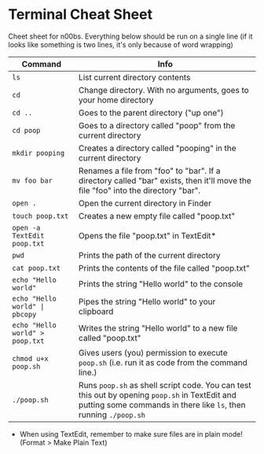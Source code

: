 # Terminal Cheat Sheet

Cheet sheet for n00bs. Everything below should be run on a single line (if it looks like something is two lines, it's only because of word wrapping)

| Command | Info |
|---------|------|
| `ls` | List current directory contents |
| `cd` | Change directory. With no arguments, goes to your home directory |
| `cd ..` | Goes to the parent directory ("up one") |
| `cd poop` | Goes to a directory called "poop" from the current directory |
| `mkdir pooping` | Creates a directory called "pooping" in the current directory |
| `mv foo bar` | Renames a file from "foo" to "bar". If a directory called "bar" exists, then it'll move the file "foo" into the directory "bar". |
| `open .` | Open the current directory in Finder |
| `touch poop.txt` | Creates a new empty file called "poop.txt" |
| `open -a TextEdit poop.txt` | Opens the file "poop.txt" in TextEdit* |
| `pwd` | Prints the path of the current directory |
| `cat poop.txt` | Prints the contents of the file called "poop.txt" |
| `echo "Hello world"` | Prints the string "Hello world" to the console |
| `echo "Hello world" \| pbcopy` | Pipes the string "Hello world" to your clipboard |
| `echo "Hello world" > poop.txt` | Writes the string "Hello world" to a new file called "poop.txt" |
| `chmod u+x poop.sh` | Gives users (you) permission to execute `poop.sh` (i.e. run it as code from the command line.)
| `./poop.sh` | Runs `poop.sh` as shell script code. You can test this out by opening `poop.sh` in TextEdit and putting some commands in there like `ls`, then running `./poop.sh` |


* When using TextEdit, remember to make sure files are in plain mode! (Format > Make Plain Text)
